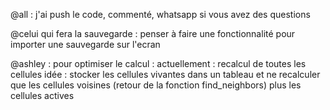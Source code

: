 @all : j'ai push le code, commenté, whatsapp si vous avez des questions

@celui qui fera la sauvegarde : penser à faire une fonctionnalité pour importer une sauvegarde sur l'ecran 

@ashley : pour optimiser le calcul : 
actuellement : recalcul de toutes les cellules
idée : stocker les cellules vivantes dans un tableau et ne recalculer que les cellules voisines (retour de la fonction find_neighbors) plus les cellules actives
